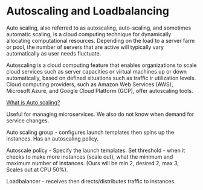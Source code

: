 # Autoscaling and Loadbalancing

Auto scaling, also referred to as autoscaling, auto-scaling, and sometimes automatic scaling, is a cloud computing technique for dynamically allocating computational resources. Depending on the load to a server farm or pool, the number of servers that are active will typically vary automatically as user needs fluctuate.

Autoscaling is a cloud computing feature that enables organizations to scale cloud services such as server capacities or virtual machines up or down automatically, based on defined situations such as traffic ir utilization levels. Cloud computing providers, such as Amazon Web Services (AWS), Microsoft Azure, and Google Cloud Platform (GCP), offer autoscaling tools.

[What is  Auto scaling?](https://avinetworks.com/glossary/auto-scaling/)

Useful for managing microservices. We also do not know when demand for service changes.

Auto scaling group - configures launch templates then spins up the instances. Has an autoscaling policy.

Autoscale policy - Specify the launch templates. Set threshold - when it checks to make more instances (scale out), what the minimum and maximum number of instances. (Ours will be min 2, desired 2, max 3, Scales out at CPU 50%).

Loadbalancer - receives then directs/distributes traffic to instances.
